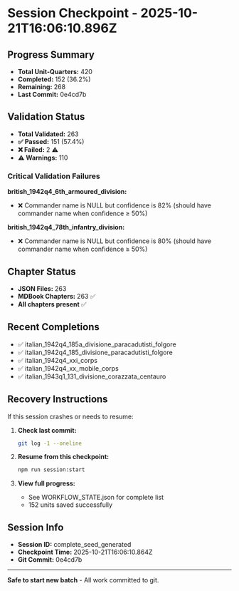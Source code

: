 # Session Checkpoint - 2025-10-21T16:06:10.896Z

## Progress Summary

- **Total Unit-Quarters:** 420
- **Completed:** 152 (36.2%)
- **Remaining:** 268
- **Last Commit:** 0e4cd7b

## Validation Status

- **Total Validated:** 263
- **✅ Passed:** 151 (57.4%)
- **❌ Failed:** 2 ⚠️
- **⚠️ Warnings:** 110

### Critical Validation Failures

**british_1942q4_6th_armoured_division:**
  - ❌ Commander name is NULL but confidence is 82% (should have commander name when confidence ≥ 50%)

**british_1942q4_78th_infantry_division:**
  - ❌ Commander name is NULL but confidence is 80% (should have commander name when confidence ≥ 50%)

## Chapter Status

- **JSON Files:** 263
- **MDBook Chapters:** 263 ✅
- **All chapters present** ✅

## Recent Completions

- ✅ italian_1942q4_185a_divisione_paracadutisti_folgore
- ✅ italian_1942q4_185_divisione_paracadutisti_folgore
- ✅ italian_1942q4_xxi_corps
- ✅ italian_1942q4_xx_mobile_corps
- ✅ italian_1943q1_131_divisione_corazzata_centauro

## Recovery Instructions

If this session crashes or needs to resume:

1. **Check last commit:**
   ```bash
   git log -1 --oneline
   ```

2. **Resume from this checkpoint:**
   ```bash
   npm run session:start
   ```

3. **View full progress:**
   - See WORKFLOW_STATE.json for complete list
   - 152 units saved successfully

## Session Info

- **Session ID:** complete_seed_generated
- **Checkpoint Time:** 2025-10-21T16:06:10.864Z
- **Git Commit:** 0e4cd7b

---

**Safe to start new batch** - All work committed to git.
